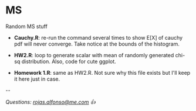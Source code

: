 # MS
Random MS stuff

* **Cauchy.R**: re-run the command several times to show E[X] of cauchy pdf will never converge. Take notice at the bounds of the histogram.

* **HW2.R**: loop to generate scalar with mean of randomly generated chi-sq distribution. Also, code for cute ggplot.

* **Homework 1.R**: same as HW2.R. Not sure why this file exists but I'll keep it here just in case.

--

*Questions: rojas.alfonso@me.com :+1:*
